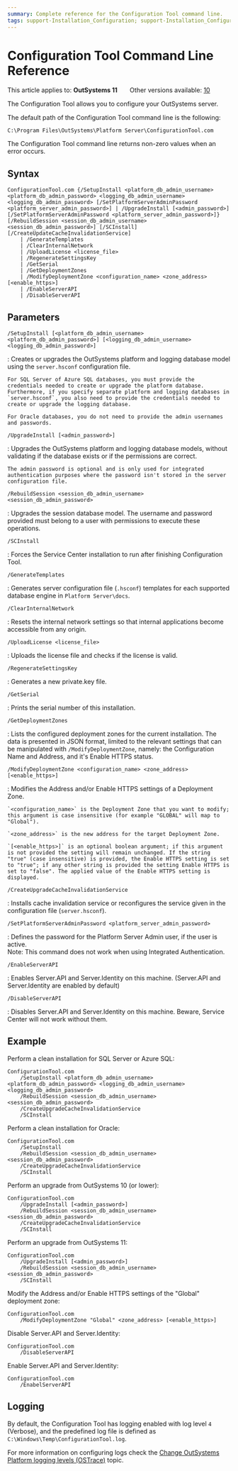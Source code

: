 ```yaml
---
summary: Complete reference for the Configuration Tool command line.
tags: support-Installation_Configuration; support-Installation_Configuration-overview
---
```


# Configuration Tool Command Line Reference

<div class="info" markdown="1">

This article applies to: **OutSystems 11**&#8195;&#8195;Other versions available: [10](https://success.outsystems.com/Documentation/10/Setting_Up_OutSystems/Unattended_Installation_and_Upgrade/Configuration_Tool_Command_Line_Reference)

</div>

The Configuration Tool allows you to configure your OutSystems server.

The default path of the Configuration Tool command line is the following:

```
C:\Program Files\OutSystems\Platform Server\ConfigurationTool.com
```

The Configuration Tool command line returns non-zero values when an error occurs.

## Syntax

```
ConfigurationTool.com {/SetupInstall <platform_db_admin_username> <platform_db_admin_password> <logging_db_admin_username> <logging_db_admin_password> [/SetPlatformServerAdminPassword <platform_server_admin_password>] | /UpgradeInstall [<admin_password>] [/SetPlatformServerAdminPassword <platform_server_admin_password>]} [/RebuildSession <session_db_admin_username> <session_db_admin_password>] [/SCInstall] [/CreateUpdateCacheInvalidationService]
    | /GenerateTemplates
    | /ClearInternalNetwork
    | /UploadLicense <license_file>
    | /RegenerateSettingsKey
    | /GetSerial
    | /GetDeploymentZones
    | /ModifyDeploymentZone <configuration_name> <zone_address> [<enable_https>]
    | /EnableServerAPI
    | /DisableServerAPI
```

## Parameters

`/SetupInstall [<platform_db_admin_username> <platform_db_admin_password>] [<logging_db_admin_username> <logging_db_admin_password>]`

:   Creates or upgrades the OutSystems platform and logging database model using the `server.hsconf` configuration file.

    For SQL Server of Azure SQL databases, you must provide the credentials needed to create or upgrade the platform database. Furthermore, if you specify separate platform and logging databases in `server.hsconf`, you also need to provide the credentials needed to create or upgrade the logging database.

    For Oracle databases, you do not need to provide the admin usernames and passwords.

`/UpgradeInstall [<admin_password>]`

:   Upgrades the OutSystems platform and logging database models, without validating if the database exists or if the permissions are correct.

    The admin password is optional and is only used for integrated authentication purposes where the password isn't stored in the server configuration file.

`/RebuildSession <session_db_admin_username> <session_db_admin_password>`

:   Upgrades the session database model. The username and password provided must belong to a user with permissions to execute these operations.

`/SCInstall`

:   Forces the Service Center installation to run after finishing Configuration Tool.

`/GenerateTemplates`

:   Generates server configuration file (`.hsconf`) templates for each supported database engine in `Platform Server\docs`.

`/ClearInternalNetwork`

:   Resets the internal network settings so that internal applications become accessible from any origin.

`/UploadLicense <license_file>`

:   Uploads the license file and checks if the license is valid.

`/RegenerateSettingsKey`

:   Generates a new private.key file.

`/GetSerial`

:   Prints the serial number of this installation.

`/GetDeploymentZones`

:   Lists the configured deployment zones for the current installation. The data is presented in JSON format, limited to the relevant settings that can be manipulated with `/ModifyDeploymentZone`, namely: the Configuration Name and Address, and it's Enable HTTPS status.

`/ModifyDeploymentZone <configuration_name> <zone_address> [<enable_https>]`

:   Modifies the Address and/or Enable HTTPS settings of a Deployment Zone.

    `<configuration_name>` is the Deployment Zone that you want to modify; this argument is case insensitive (for example "GLOBAL" will map to "Global").

    `<zone_address>` is the new address for the target Deployment Zone.

    `[<enable_https>]` is an optional boolean argument; if this argument is not provided the setting will remain unchanged. If the string "true" (case insensitive) is provided, the Enable HTTPS setting is set to "true"; if any other string is provided the setting Enable HTTPS is set to "false". The applied value of the Enable HTTPS setting is displayed.

`/CreateUpgradeCacheInvalidationService`

:   Installs cache invalidation service or reconfigures the service given in the configuration file (`server.hsconf`).

`/SetPlatformServerAdminPassword <platform_server_admin_password>`

:   Defines the password for the Platform Server Admin user, if the user is active.  
    Note: This command does not work when using Integrated Authentication.
    
`/EnableServerAPI`

:   Enables Server.API and Server.Identity on this machine. (Server.API and Server.Identity are enabled by default)

`/DisableServerAPI`

:   Disables Server.API and Server.Identity on this machine. Beware, Service Center will not work without them.

## Example

Perform a clean installation for SQL Server or Azure SQL:

```
ConfigurationTool.com
    /SetupInstall <platform_db_admin_username> <platform_db_admin_password> <logging_db_admin_username> <logging_db_admin_password>
    /RebuildSession <session_db_admin_username> <session_db_admin_password>
    /CreateUpgradeCacheInvalidationService
    /SCInstall
```

Perform a clean installation for Oracle:

```
ConfigurationTool.com
    /SetupInstall
    /RebuildSession <session_db_admin_username> <session_db_admin_password>
    /CreateUpgradeCacheInvalidationService
    /SCInstall
```

Perform an upgrade from OutSystems 10 (or lower):

```
ConfigurationTool.com
    /UpgradeInstall [<admin_password>]
    /RebuildSession <session_db_admin_username> <session_db_admin_password>
    /CreateUpgradeCacheInvalidationService
    /SCInstall
```

Perform an upgrade from OutSystems 11:

```
ConfigurationTool.com
    /UpgradeInstall [<admin_password>]
    /RebuildSession <session_db_admin_username> <session_db_admin_password>
    /SCInstall
```

Modify the Address and/or Enable HTTPS settings of the "Global" deployment zone:

```
ConfigurationTool.com
    /ModifyDeploymentZone "Global" <zone_address> [<enable_https>]
```

Disable Server.API and Server.Identity:

```
ConfigurationTool.com
    /DisableServerAPI
```

Enable Server.API and Server.Identity:

```
ConfigurationTool.com
    /EnabelServerAPI
```

## Logging

By default, the Configuration Tool has logging enabled with log level `4` (Verbose), and the predefined log file is defined as `C:\Windows\Temp\ConfigurationTool.log`.

For more information on configuring logs check the [Change OutSystems Platform logging levels (OSTrace)](https://success.outsystems.com/Support/Enterprise_Customers/Troubleshooting/Change_OutSystems_Platform_logging_levels_(OSTrace)) topic.
